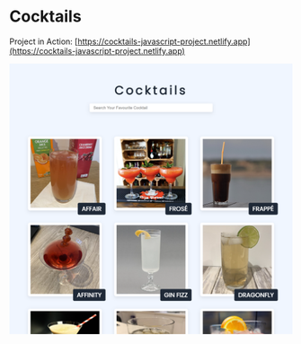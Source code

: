 # Cocktails

Project in Action: [https://cocktails-javascript-project.netlify.app](https://cocktails-javascript-project.netlify.app)

![Screenshot](./Images/Screenshot.png)
